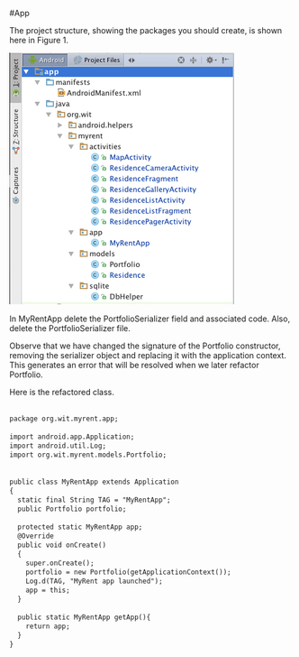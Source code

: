 #App

The project structure, showing the packages you should create, is shown here in Figure 1.

![Figure 1: Project structure](img/01.png)

In MyRentApp delete the PortfolioSerializer field and associated code. Also, delete the PortfolioSerializer file.

Observe that we have changed the signature of the Portfolio constructor, removing the serializer object and replacing it with the application context. This generates an error that will be resolved when we later refactor Portfolio.

Here is the refactored class. 

```

package org.wit.myrent.app;

import android.app.Application;
import android.util.Log;
import org.wit.myrent.models.Portfolio;


public class MyRentApp extends Application
{
  static final String TAG = "MyRentApp";
  public Portfolio portfolio;

  protected static MyRentApp app;
  @Override
  public void onCreate()
  {
    super.onCreate();
    portfolio = new Portfolio(getApplicationContext());
    Log.d(TAG, "MyRent app launched");
    app = this;
  }

  public static MyRentApp getApp(){
    return app;
  }
}

```